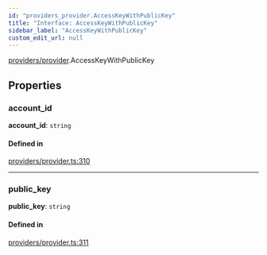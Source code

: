 ```yaml
---
id: "providers_provider.AccessKeyWithPublicKey"
title: "Interface: AccessKeyWithPublicKey"
sidebar_label: "AccessKeyWithPublicKey"
custom_edit_url: null
---
```


[providers/provider](../modules/providers_provider.md).AccessKeyWithPublicKey

## Properties

### account\_id

 **account\_id**: `string`

#### Defined in

[providers/provider.ts:310](https://github.com/maxhr/near--near-api-js/blob/81563440/packages/near-api-js/src/providers/provider.ts#L310)

___

### public\_key

 **public\_key**: `string`

#### Defined in

[providers/provider.ts:311](https://github.com/maxhr/near--near-api-js/blob/81563440/packages/near-api-js/src/providers/provider.ts#L311)

